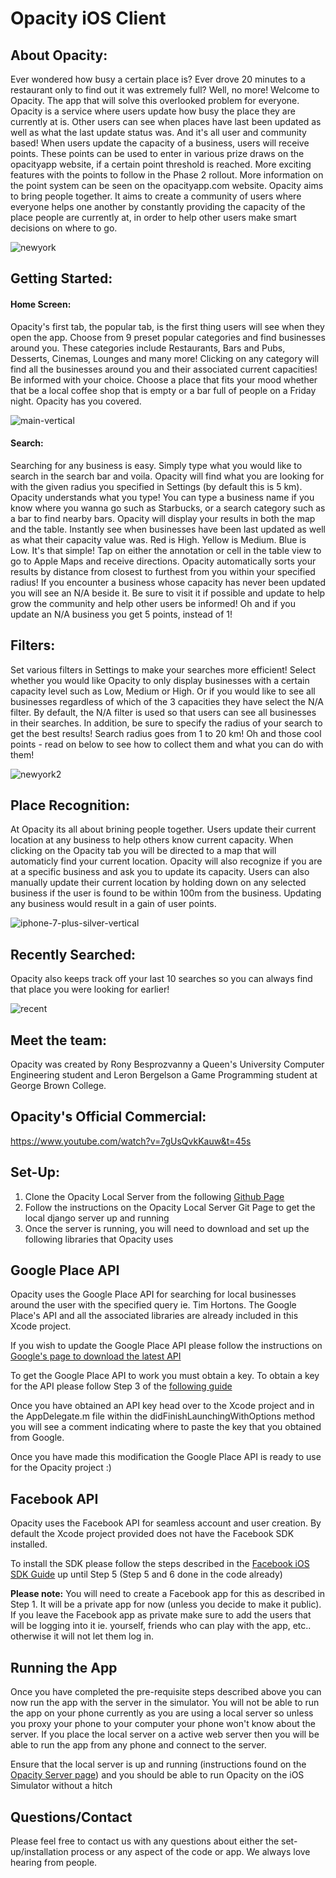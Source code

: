 # Opacity iOS Client

## About Opacity:
Ever wondered how busy a certain place is? Ever drove 20 minutes to a restaurant only to find out it was extremely full? Well, no more! Welcome to Opacity. The app that will solve this overlooked problem for everyone. Opacity is a service where users update how busy the place they are currently at is. Other users can see when places have last been updated as well as what the last update status was. And it's all user and community based! When users update the capacity of a business, users will receive points. These points can be used to enter in various prize draws on the opacityapp website, if a certain point threshold is reached. More exciting features with the points to follow in the Phase 2 rollout. More information on the point system can be seen on the opacityapp.com website. Opacity aims to bring people together. It aims to create a community of users where everyone helps one another by constantly providing the capacity of the place people are currently at, in order to help other users make smart decisions on where to go.

![newyork](https://user-images.githubusercontent.com/19450714/35369532-4bf18100-0156-11e8-811f-997b064f200b.png)

## Getting Started:

#### Home Screen:
Opacity's first tab, the popular tab, is the first thing users will see when they open the app. Choose from 9 preset popular categories and find businesses around you. These categories include Restaurants, Bars and Pubs, Desserts, Cinemas, Lounges and many more! Clicking on any category will find all the businesses around you and their associated current capacities! Be informed with your choice. Choose a place that fits your mood whether that be a local coffee shop that is empty or a bar full of people on a Friday night. Opacity has you covered.

![main-vertical](https://user-images.githubusercontent.com/19450714/35369531-4be14e98-0156-11e8-951a-630286584186.png)


#### Search:
Searching for any business is easy. Simply type what you would like to search in the search bar and voila. Opacity will find what you are looking for with the given radius you specified in Settings (by default this is 5 km). Opacity understands what you type! You can type a business name if you know where you wanna go such as Starbucks, or a search category such as a bar to find nearby bars. Opacity will display your results in both the map and the table. Instantly see when businesses have been last updated as well as what their capacity value was. Red is High. Yellow is Medium. Blue is Low. It's that simple! Tap on either the annotation or cell in the table view to go to Apple Maps and receive directions. Opacity automatically sorts your results by distance from closest to furthest from you within your specified radius! If you encounter a business whose capacity has never been updated you will see an N/A beside it. Be sure to visit it if possible and update to help grow the community and help other users be informed! Oh and if you update an N/A business you get 5 points, instead of 1!


## Filters:
Set various filters in Settings to make your searches more efficient! Select whether you would like Opacity to only display businesses with a certain capacity level such as Low, Medium or High. Or if you would like to see all businesses regardless of which of the 3 capacities they have select the N/A filter. By default, the N/A filter is used so that users can see all businesses in their searches. In addition, be sure to specify the radius of your search to get the best results! Search radius goes from 1 to 20 km! Oh and those cool points - read on below to see how to collect them and what you can do with them! 

![newyork2](https://user-images.githubusercontent.com/19450714/35369533-4c173dfa-0156-11e8-874e-44a399123faa.png)


## Place Recognition:

At Opacity its all about brining people together. Users update their current location at any business to help others know current capacity. When clicking on the Opacity tab you will be directed to a map that will automaticly find your current location. Opacity will also recognize if you are at a specific business and ask you to update its capacity. Users can also manually update their current location by holding down on any selected business if the user is found to be within 100m from the business. Updating any business would result in a gain of user points. 

![iphone-7-plus-silver-vertical](https://user-images.githubusercontent.com/19450714/35369529-4bc2bed8-0156-11e8-8237-cd2e86ae5326.png)

## Recently Searched:

Opacity also keeps track off your last 10 searches so you can always find that place you were looking for earlier!

![recent](https://user-images.githubusercontent.com/19450714/35369535-4c2f8752-0156-11e8-926b-ce59b489531c.png)


## Meet the team:

Opacity was created by Rony Besprozvanny a Queen's University Computer Engineering student and Leron Bergelson a Game Programming student at George Brown College.


## Opacity's Official Commercial:
https://www.youtube.com/watch?v=7gUsQvkKauw&t=45s

## Set-Up:

1. Clone the Opacity Local Server from the following [Github Page](https://github.com/ronyBesp/opacity-local-server/)
2. Follow the instructions on the Opacity Local Server Git Page to get the local django server up and running
3. Once the server is running, you will need to download and set up the following libraries that Opacity uses


## Google Place API

Opacity uses the Google Place API for searching for local businesses around the user with the specified query ie. Tim Hortons.
The Google Place's API and all the associated libraries are already included in this Xcode project. 

If you wish to update the Google Place API please follow the instructions on [Google's page to download the latest API](https://developers.google.com/places/ios-api/start#step-2-install-the-api)

To get the Google Place API to work you must obtain a key. To obtain a key for the API please follow Step 3 of the [following guide](https://developers.google.com/places/ios-api/start#step-2-install-the-api)

Once you have obtained an API key head over to the Xcode project and in the AppDelegate.m file within the didFinishLaunchingWithOptions method
you will see a comment indicating where to paste the key that you obtained from Google.


Once you have made this modification the Google Place API is ready to use for the Opacity project :) 


## Facebook API

Opacity uses the Facebook API for seamless account and user creation. By default the Xcode project provided does not have the Facebook SDK installed.

To install the SDK please follow the steps described in the [Facebook iOS SDK Guide](https://developers.facebook.com/docs/ios/getting-started) up until Step 5 (Step 5 and 6 done in the code already)

**Please note:** You will need to create a Facebook app for this as described in Step 1. It will be a private app for now (unless you decide to make it public).
If you leave the Facebook app as private make sure to add the users that will be logging into it ie. yourself, friends who can play with the app, etc..
otherwise it will not let them log in.



## Running the App

Once you have completed the pre-requisite steps described above you can now run the app with the server in the simulator. 
You will not be able to run the app on your phone currently as you are using a local server so unless you proxy your phone to your computer your phone won't know
about the server. If you place the local server on a active web server then you will be able to run the app from any phone and connect to the server.

Ensure that the local server is up and running (instructions found on the [Opacity Server page](https://github.com/ronyBesp/opacity-local-server)) and you should be able to run Opacity on the iOS Simulator without a hitch 



## Questions/Contact

Please feel free to contact us with any questions about either the set-up/installation process or any aspect of the code or app. We always love hearing from people.

